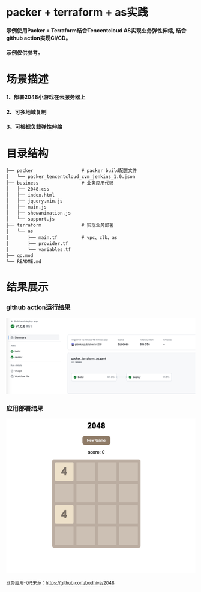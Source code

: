 # packer + terraform + as实践

#### 示例使用Packer + Terraform结合Tencentcloud AS实现业务弹性伸缩, 结合github action实现CI/CD。
#### 示例仅供参考。

# 场景描述
#### 1、部署2048小游戏在云服务器上
#### 2、可多地域复制
#### 3、可根据负载弹性伸缩

# 目录结构
```
├── packer                  # packer build配置文件
│   └── packer_tencentcloud_cvm_jenkins_1.0.json
├── business                # 业务应用代码
│   ├── 2048.css
│   ├── index.html
│   ├── jquery.min.js
│   ├── main.js
│   ├── showanimation.js
│   └── support.js
├── terraform               # 实现业务部署
│   └── as
│       ├── main.tf         # vpc、clb、as
│       ├── provider.tf
│       └── variables.tf
├── go.mod
└── README.md
```
# 结果展示
### github action运行结果
![img.png](imgs/img.png)

### 应用部署结果
![img.png](imgs/2048.png)

<small>业务应用代码来源：https://github.com/bodhiye/2048</small> 